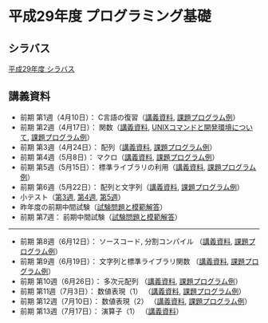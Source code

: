 # 平成29年度 プログラミング基礎

## シラバス

[平成29年度 シラバス](https://github.com/nit-ibaraki-fundamentals-of-programming/lecture/raw/master/src/kiso_syllabus.pdf)

## 講義資料

* 前期 第1週（4月10日）： C言語の復習（[講義資料](https://github.com/nit-ibaraki-fundamentals-of-programming/lecture/raw/master/src/kiso1-01.pdf), [課題プログラム例](https://github.com/nit-ibaraki-fundamentals-of-programming/lecture/raw/master/src/kiso1-01-ans.pdf)）
* 前期 第2週（4月17日）： 関数（[講義資料](https://github.com/nit-ibaraki-fundamentals-of-programming/lecture/raw/master/src/kiso1-02.pdf), [UNIXコマンドと開発環境について](https://github.com/nit-ibaraki-fundamentals-of-programming/lecture/raw/master/src/kiso-unix.pdf), [課題プログラム例](https://github.com/nit-ibaraki-fundamentals-of-programming/lecture/raw/master/src/kiso1-02-ans.pdf)）
* 前期 第3週（4月24日）： 配列（[講義資料](https://github.com/nit-ibaraki-fundamentals-of-programming/lecture/raw/master/src/kiso1-03.pdf), [課題プログラム例](https://github.com/nit-ibaraki-fundamentals-of-programming/lecture/raw/master/src/kiso1-03-ans.pdf)）
* 前期 第4週（5月8日）： マクロ（[講義資料](https://github.com/nit-ibaraki-fundamentals-of-programming/lecture/raw/master/src/kiso1-04.pdf),  [課題プログラム例](https://github.com/nit-ibaraki-fundamentals-of-programming/lecture/raw/master/src/kiso1-04-ans.pdf)）
* 前期 第5週（5月15日）： 標準ライブラリの利用（[講義資料](https://github.com/nit-ibaraki-fundamentals-of-programming/lecture/raw/master/src/kiso1-05.pdf), [課題プログラム例](https://github.com/nit-ibaraki-fundamentals-of-programming/lecture/raw/master/src/kiso1-05-ans.pdf)）
* 前期 第6週（5月22日）： 配列と文字列（[講義資料](https://github.com/nit-ibaraki-fundamentals-of-programming/lecture/raw/master/src/kiso1-06.pdf), [課題プログラム例](https://github.com/nit-ibaraki-fundamentals-of-programming/lecture/raw/master/src/kiso1-06-ans.pdf)）
* 小テスト（[第3週](https://github.com/nit-ibaraki-fundamentals-of-programming/lecture/raw/master/src/kiso1-03-test.pdf), [第4週](https://github.com/nit-ibaraki-fundamentals-of-programming/lecture/raw/master/src/kiso1-04-test.pdf), [第5週](https://github.com/nit-ibaraki-fundamentals-of-programming/lecture/raw/master/src/kiso1-05-test.pdf)）
* 昨年度の前期中間試験（[試験問題と模範解答](https://github.com/nit-ibaraki-fundamentals-of-programming/lecture/raw/master/src/2016-kiso1-mid.pdf)）
* 前期 第7週： 前期中間試験（[試験問題と模範解答](https://github.com/nit-ibaraki-fundamentals-of-programming/lecture/raw/master/src/2017-kiso1-mid.pdf)）
---
* 前期 第8週（6月12日）： ソースコード, 分割コンパイル （[講義資料](https://github.com/nit-ibaraki-fundamentals-of-programming/lecture/raw/master/src/kiso1-08.pdf), [課題プログラム例](https://github.com/nit-ibaraki-fundamentals-of-programming/lecture/raw/master/src/kiso1-08-ans.pdf)）
* 前期 第9週（6月19日）： 文字列と標準ライブラリ関数 （[講義資料](https://github.com/nit-ibaraki-fundamentals-of-programming/lecture/raw/master/src/kiso1-09.pdf), [課題プログラム例](https://github.com/nit-ibaraki-fundamentals-of-programming/lecture/raw/master/src/kiso1-09-ans.pdf)）
* 前期 第10週（6月26日）： 多次元配列 （[講義資料](https://github.com/nit-ibaraki-fundamentals-of-programming/lecture/raw/master/src/kiso1-10.pdf), [課題プログラム例](https://github.com/nit-ibaraki-fundamentals-of-programming/lecture/raw/master/src/kiso1-10-ans.pdf)）
* 前期 第11週（7月3日）： 数値表現（1） （[講義資料](https://github.com/nit-ibaraki-fundamentals-of-programming/lecture/raw/master/src/kiso1-11.pdf), [課題プログラム例](https://github.com/nit-ibaraki-fundamentals-of-programming/lecture/raw/master/src/kiso1-11-ans.pdf)）
* 前期 第12週（7月10日）： 数値表現（2） （[講義資料](https://github.com/nit-ibaraki-fundamentals-of-programming/lecture/raw/master/src/kiso1-12.pdf), [課題プログラム例](https://github.com/nit-ibaraki-fundamentals-of-programming/lecture/raw/master/src/kiso1-12-ans.pdf)）
* 前期 第13週（7月17日）： 演算子（1） （[講義資料](https://github.com/nit-ibaraki-fundamentals-of-programming/lecture/raw/master/src/kiso1-13.pdf)）
